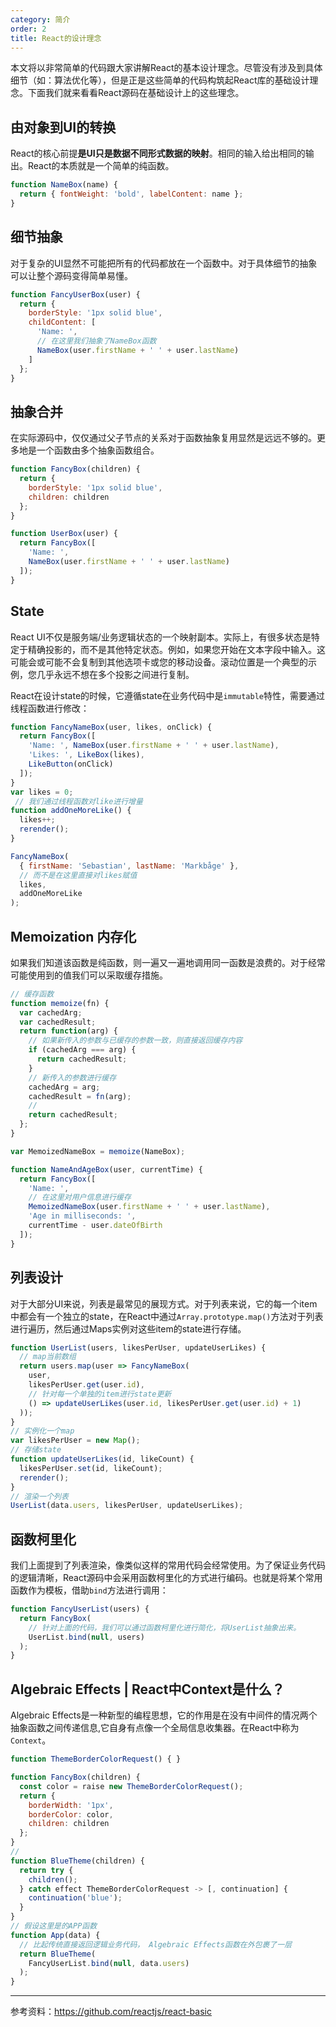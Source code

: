 ```yaml
---
category: 简介
order: 2
title: React的设计理念
---
```


本文将以非常简单的代码跟大家讲解React的基本设计理念。尽管没有涉及到具体细节（如：算法优化等），但是正是这些简单的代码构筑起React库的基础设计理念。下面我们就来看看React源码在基础设计上的这些理念。

## 由对象到UI的转换

React的核心前提**是UI只是数据不同形式数据的映射**。相同的输入给出相同的输出。React的本质就是一个简单的纯函数。

```js
function NameBox(name) {
  return { fontWeight: 'bold', labelContent: name };
}
```

## 细节抽象

对于复杂的UI显然不可能把所有的代码都放在一个函数中。对于具体细节的抽象可以让整个源码变得简单易懂。

```js
function FancyUserBox(user) {
  return {
    borderStyle: '1px solid blue',
    childContent: [
      'Name: ',
      // 在这里我们抽象了NameBox函数
      NameBox(user.firstName + ' ' + user.lastName)
    ]
  };
}
```

## 抽象合并

在实际源码中，仅仅通过父子节点的关系对于函数抽象复用显然是远远不够的。更多地是一个函数由多个抽象函数组合。  

```js
function FancyBox(children) {
  return {
    borderStyle: '1px solid blue',
    children: children
  };
}

function UserBox(user) {
  return FancyBox([
    'Name: ',
    NameBox(user.firstName + ' ' + user.lastName)
  ]);
}
```

## State

React UI不仅是服务端/业务逻辑状态的一个映射副本。实际上，有很多状态是特定于精确投影的，而不是其他特定状态。例如，如果您开始在文本字段中输入。这可能会或可能不会复制到其他选项卡或您的移动设备。滚动位置是一个典型的示例，您几乎永远不想在多个投影之间进行复制。

React在设计state的时候，它遵循state在业务代码中是`immutable`特性，需要通过线程函数进行修改：
```js
function FancyNameBox(user, likes, onClick) {
  return FancyBox([
    'Name: ', NameBox(user.firstName + ' ' + user.lastName),
    'Likes: ', LikeBox(likes),
    LikeButton(onClick)
  ]);
}
var likes = 0;
 // 我们通过线程函数对like进行增量
function addOneMoreLike() {
  likes++;
  rerender();
}

FancyNameBox(
  { firstName: 'Sebastian', lastName: 'Markbåge' },
  // 而不是在这里直接对likes赋值
  likes,
  addOneMoreLike
);
```

## Memoization 内存化

如果我们知道该函数是纯函数，则一遍又一遍地调用同一函数是浪费的。对于经常可能使用到的值我们可以采取缓存措施。

```js
// 缓存函数
function memoize(fn) {
  var cachedArg;
  var cachedResult;
  return function(arg) {
    // 如果新传入的参数与已缓存的参数一致，则直接返回缓存内容
    if (cachedArg === arg) {
      return cachedResult;
    }
    // 新传入的参数进行缓存
    cachedArg = arg;
    cachedResult = fn(arg);
    // 
    return cachedResult;
  };
}

var MemoizedNameBox = memoize(NameBox);

function NameAndAgeBox(user, currentTime) {
  return FancyBox([
    'Name: ',
    // 在这里对用户信息进行缓存
    MemoizedNameBox(user.firstName + ' ' + user.lastName),
    'Age in milliseconds: ',
    currentTime - user.dateOfBirth
  ]);
}
```

## 列表设计

对于大部分UI来说，列表是最常见的展现方式。对于列表来说，它的每一个item中都会有一个独立的state，在React中通过`Array.prototype.map()`方法对于列表进行遍历，然后通过Maps实例对这些item的state进行存储。

```js
function UserList(users, likesPerUser, updateUserLikes) {
  // map当前数组
  return users.map(user => FancyNameBox(
    user,
    likesPerUser.get(user.id),
    // 针对每一个单独的item进行state更新
    () => updateUserLikes(user.id, likesPerUser.get(user.id) + 1)
  ));
}
// 实例化一个map
var likesPerUser = new Map();
// 存储state
function updateUserLikes(id, likeCount) {
  likesPerUser.set(id, likeCount);
  rerender();
}
// 渲染一个列表
UserList(data.users, likesPerUser, updateUserLikes);
```

## 函数柯里化

我们上面提到了列表渲染，像类似这样的常用代码会经常使用。为了保证业务代码的逻辑清晰，React源码中会采用函数柯里化的方式进行编码。也就是将某个常用函数作为模板，借助`bind`方法进行调用：

```js
function FancyUserList(users) {
  return FancyBox(
    // 针对上面的代码，我们可以通过函数柯里化进行简化，将UserList抽象出来。
    UserList.bind(null, users)
  );
}
```

## Algebraic Effects | React中Context是什么？

Algebraic Effects是一种新型的编程思想，它的作用是在没有中间件的情况两个抽象函数之间传递信息,它自身有点像一个全局信息收集器。在React中称为`Context`。

```js
function ThemeBorderColorRequest() { }

function FancyBox(children) {
  const color = raise new ThemeBorderColorRequest();
  return {
    borderWidth: '1px',
    borderColor: color,
    children: children
  };
}
// 
function BlueTheme(children) {
  return try {
    children();
  } catch effect ThemeBorderColorRequest -> [, continuation] {
    continuation('blue');
  }
}
// 假设这里是的APP函数
function App(data) {
  // 比起传统直接返回逻辑业务代码， Algebraic Effects函数在外包裹了一层
  return BlueTheme(
    FancyUserList.bind(null, data.users)
  );
}
```
-------
参考资料：https://github.com/reactjs/react-basic
